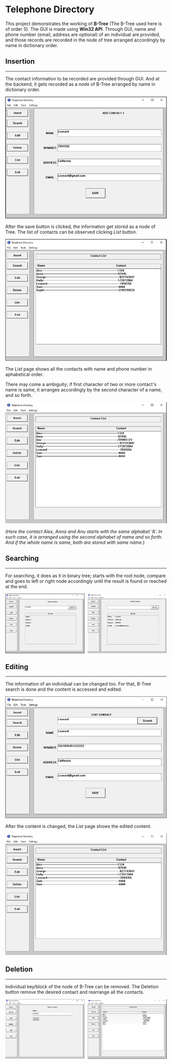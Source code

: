 # Telephone Directory
This project demonstrates the working of **B-Tree** (The B-Tree used here is of order 5). The GUI is made using **Win32 API**. Through GUI, name and phone number (email, address are optional) of an individual are provided, and those records are recorded in the node of tree arranged accordingly by name in dictionary order.

## Insertion
---
The contact information to be recorded are provided through GUI. And at the backend, it gets recorded as a node of B-Tree arranged by name in dictionary order.

![Insertion GUI](images/insertGUI.PNG)

After the save button is clicked, the information get stored as a node of Tree. The list of contacts can be observed clicking *List* button. 

![List GUI](images/listGUI.PNG)

The *List* page shows all the contacts with name and phone number in aphabetical order.

There may come a ambiguity; if first character of two or more contact's name is same, it arranges accordingly by the second character of a name, and so forth.

![Same first character in name](images/ambuigity.PNG)

(_Here the contact Alex, Anna and Anu starts with the same alphabet 'A'. In such case, it is arranged using the second alphabet of name and so forth. And if the whole name is same, both are stored with same name._) 

## Searching
---
For searching, it does as it in binary tree; starts with the root node, compare and goes to left or right node accordingly until the result is found or reached at the end.

<p style="display:flex; justify-content: space-between;">
  <img src="images/search1.png" alt="searching" width="49%" />
  <img src="images/search2.png" alt="search result" width="49%" /> 
</p>


## Editing
---
The information of an individual can be changed too. For that, B-Tree search is done and the content is accessed and edited.

![Searching to edit](images/edit1.PNG)

After the content is changed, the *List* page shows the edited content.

![Edited](images/edit2.PNG)


## Deletion
---
Individual key/block of the node of B-Tree can be removed. The Deletion button remove the desired contact and rearrange all the contacts.


<p style="display:flex; justify-content: space-between;">
  <img src="images/delete.png" alt="searching" width="49%" />
  <img src="images/delete2.png" alt="search result" width="49%" /> 
</p>

